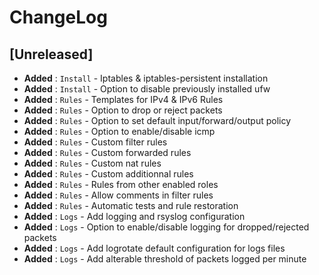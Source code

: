 # ChangeLog

## [Unreleased]

- __Added__ : `Install` - Iptables & iptables-persistent installation
- __Added__ : `Install` - Option to disable previously installed ufw
- __Added__ : `Rules` - Templates for IPv4 & IPv6 Rules
- __Added__ : `Rules` - Option to drop or reject packets
- __Added__ : `Rules` - Option to set default input/forward/output policy
- __Added__ : `Rules` - Option to enable/disable icmp
- __Added__ : `Rules` - Custom filter rules
- __Added__ : `Rules` - Custom forwarded rules
- __Added__ : `Rules` - Custom nat rules
- __Added__ : `Rules` - Custom additionnal rules
- __Added__ : `Rules` - Rules from other enabled roles
- __Added__ : `Rules` - Allow comments in filter rules
- __Added__ : `Rules` - Automatic tests and rule restoration
- __Added__ : `Logs` - Add logging and rsyslog configuration
- __Added__ : `Logs` - Option to enable/disable logging for dropped/rejected packets
- __Added__ : `Logs` - Add logrotate default configuration for logs files
- __Added__ : `Logs` - Add alterable threshold of packets logged per minute
